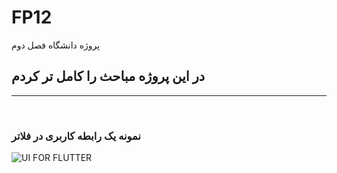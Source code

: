 # FP12
 پروژه دانشگاه فصل دوم 
<h2>در این پروژه مباحث را کامل تر کردم </h2>
<hr>
<br>
<h3>نمونه یک رابطه کاربری در فلاتر</h3>
<img src="https://uploadkon.ir/uploads/98d720_23Code-2023-23-21-39.jpg" alt="UI FOR FLUTTER">

